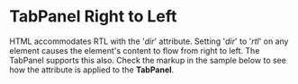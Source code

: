 TabPanel Right to Left
======================

HTML accommodates RTL with the '_dir_' attribute. Setting '_dir_' to '_rtl_' on any element causes the element's content to flow from right to left. The TabPanel supports this also. Check the markup in the sample below to see how the attribute is applied to the __TabPanel__.